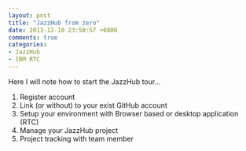 ```yaml
---
layout: post
title: "JazzHub from zero"
date: 2013-12-10 23:50:57 +0800
comments: true
categories: 
- JazzHub
- IBM RTC
---
```

Here I will note how to start the JazzHub tour...

1. Register account
2. Link (or without) to your exist GitHub account
3. Setup your environment with Browser based or desktop application (RTC)
4. Manage your JazzHub project
5. Project tracking with team member
